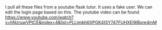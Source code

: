 I pull all these files from a youtube flask tutor. It uses a fake user. We can edit the login page based on this.
The youtube video can be found https://www.youtube.com/watch?v=hNzruwVPtCE&index=4&list=PLLjmbh6XPGK4ISY747FUHXEl9lBxre4mM
